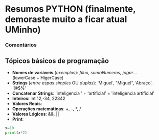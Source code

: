 # Resumos PYTHON (finalmente, demoraste muito a ficar atual UMinho)

### Comentários ##

## Tópicos básicos de programação

- __Nomes de variáveis__ (_exemplos_): _filho, somaNumeros, jogar_… (lowerCase + HigerCase)
- __Strings__ (_entre aspas simples_ OU _duplas_): ‘Miguel', "Miguel", ‘Abraço', '@$%'
- __Concatenar Strings__: 'inteligencia ' + 'artificial' = 'inteligencia artificial'
- __Inteiros__: int 12,-34, 22342
- __Valores Reais__:
- __Operações matemáticas__: +, -, *, /
- __Valores Lógicos__: &&, ||
- __Print__: 

```python
x=10
print(x*2) 
```



